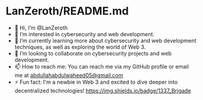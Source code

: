 # LanZeroth/README.md

- 👋 Hi, I’m @LanZeroth
- 👀 I’m interested in cybersecurity and web development.
- 🌱 I’m currently learning more about cybersecurity and web development techniques, as well as exploring the world of Web 3.
- 💞️ I’m looking to collaborate on cybersecurity projects and web development.
- 📫 How to reach me: You can reach me via my GitHub profile or email me at abdullahabdulwaheed05@gmail.com
- ⚡ Fun fact: I'm a newbie in Web 3 and excited to dive deeper into decentralized technologies!
  https://img.shields.io/badge/1337_Brigade
<!---
LanZeroth/LanZeroth is a ✨ special ✨ repository because its `README.md` (this file) appears on your GitHub profile.
You can click the Preview link to take a look at your changes.
--->
